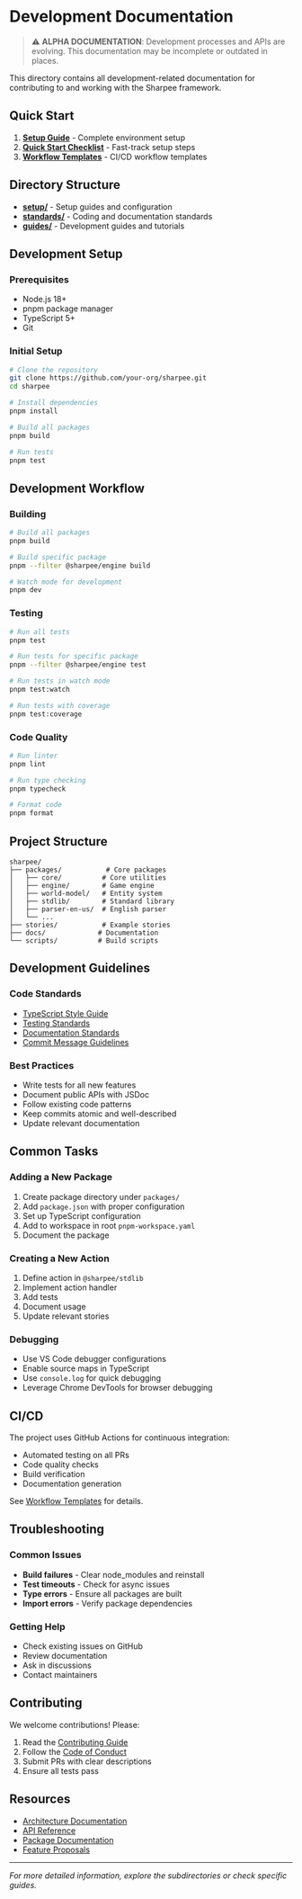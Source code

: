 # Development Documentation

> ⚠️ **ALPHA DOCUMENTATION**: Development processes and APIs are evolving. This documentation may be incomplete or outdated in places.

This directory contains all development-related documentation for contributing to and working with the Sharpee framework.

## Quick Start

1. **[Setup Guide](./setup/setup-guide.md)** - Complete environment setup
2. **[Quick Start Checklist](./setup/quick-start-checklist.md)** - Fast-track setup steps
3. **[Workflow Templates](./setup/workflow-templates.md)** - CI/CD workflow templates

## Directory Structure

- **[setup/](./setup/)** - Setup guides and configuration
- **[standards/](./standards/)** - Coding and documentation standards
- **[guides/](./guides/)** - Development guides and tutorials

## Development Setup

### Prerequisites
- Node.js 18+ 
- pnpm package manager
- TypeScript 5+
- Git

### Initial Setup
```bash
# Clone the repository
git clone https://github.com/your-org/sharpee.git
cd sharpee

# Install dependencies
pnpm install

# Build all packages
pnpm build

# Run tests
pnpm test
```

## Development Workflow

### Building
```bash
# Build all packages
pnpm build

# Build specific package
pnpm --filter @sharpee/engine build

# Watch mode for development
pnpm dev
```

### Testing
```bash
# Run all tests
pnpm test

# Run tests for specific package
pnpm --filter @sharpee/engine test

# Run tests in watch mode
pnpm test:watch

# Run tests with coverage
pnpm test:coverage
```

### Code Quality
```bash
# Run linter
pnpm lint

# Run type checking
pnpm typecheck

# Format code
pnpm format
```

## Project Structure

```
sharpee/
├── packages/           # Core packages
│   ├── core/          # Core utilities
│   ├── engine/        # Game engine
│   ├── world-model/   # Entity system
│   ├── stdlib/        # Standard library
│   ├── parser-en-us/  # English parser
│   └── ...
├── stories/           # Example stories
├── docs/             # Documentation
└── scripts/          # Build scripts
```

## Development Guidelines

### Code Standards
- [TypeScript Style Guide](./standards/typescript.md)
- [Testing Standards](./standards/testing.md)
- [Documentation Standards](./standards/documentation.md)
- [Commit Message Guidelines](./standards/commits.md)

### Best Practices
- Write tests for all new features
- Document public APIs with JSDoc
- Follow existing code patterns
- Keep commits atomic and well-described
- Update relevant documentation

## Common Tasks

### Adding a New Package
1. Create package directory under `packages/`
2. Add `package.json` with proper configuration
3. Set up TypeScript configuration
4. Add to workspace in root `pnpm-workspace.yaml`
5. Document the package

### Creating a New Action
1. Define action in `@sharpee/stdlib`
2. Implement action handler
3. Add tests
4. Document usage
5. Update relevant stories

### Debugging
- Use VS Code debugger configurations
- Enable source maps in TypeScript
- Use `console.log` for quick debugging
- Leverage Chrome DevTools for browser debugging

## CI/CD

The project uses GitHub Actions for continuous integration:
- Automated testing on all PRs
- Code quality checks
- Build verification
- Documentation generation

See [Workflow Templates](./setup/workflow-templates.md) for details.

## Troubleshooting

### Common Issues
- **Build failures** - Clear node_modules and reinstall
- **Test timeouts** - Check for async issues
- **Type errors** - Ensure all packages are built
- **Import errors** - Verify package dependencies

### Getting Help
- Check existing issues on GitHub
- Review documentation
- Ask in discussions
- Contact maintainers

## Contributing

We welcome contributions! Please:
1. Read the [Contributing Guide](./guides/contributing.md)
2. Follow the [Code of Conduct](./guides/code-of-conduct.md)
3. Submit PRs with clear descriptions
4. Ensure all tests pass

## Resources

- [Architecture Documentation](../architecture/)
- [API Reference](../api/)
- [Package Documentation](../packages/)
- [Feature Proposals](../features/)

---

*For more detailed information, explore the subdirectories or check specific guides.*